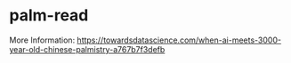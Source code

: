 # palm-read

More Information:
https://towardsdatascience.com/when-ai-meets-3000-year-old-chinese-palmistry-a767b7f3defb
